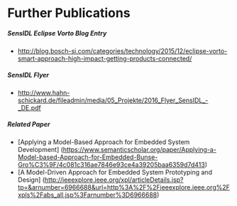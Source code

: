 # Further Publications

##### SensIDL Eclipse Vorto Blog Entry 
- http://blog.bosch-si.com/categories/technology/2015/12/eclipse-vorto-smart-approach-high-impact-getting-products-connected/

##### SensIDL Flyer
- http://www.hahn-schickard.de/fileadmin/media/05_Projekte/2016_Flyer_SensIDL_-_DE.pdf

##### Related Paper
 - [Applying a Model-Based Approach for Embedded System Development] (https://www.semanticscholar.org/paper/Applying-a-Model-based-Approach-for-Embedded-Bunse-Gro%C3%9F/4c081c316ae7846e93ce4a39205baa6359d7d413)
 - [A Model-Driven Approach for Embedded System Prototyping and Design] (http://ieeexplore.ieee.org/xpl/articleDetails.jsp?tp=&arnumber=6966688&url=http%3A%2F%2Fieeexplore.ieee.org%2Fxpls%2Fabs_all.jsp%3Farnumber%3D6966688)

 
